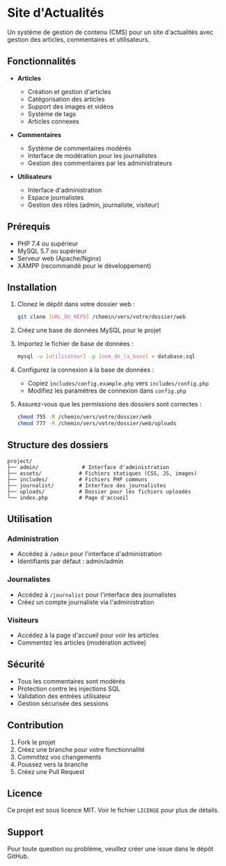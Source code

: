 # Site d'Actualités

Un système de gestion de contenu (CMS) pour un site d'actualités avec gestion des articles, commentaires et utilisateurs.

## Fonctionnalités

- **Articles**
  - Création et gestion d'articles
  - Catégorisation des articles
  - Support des images et vidéos
  - Système de tags
  - Articles connexes

- **Commentaires**
  - Système de commentaires modérés
  - Interface de modération pour les journalistes
  - Gestion des commentaires par les administrateurs

- **Utilisateurs**
  - Interface d'administration
  - Espace journalistes
  - Gestion des rôles (admin, journaliste, visiteur)

## Prérequis

- PHP 7.4 ou supérieur
- MySQL 5.7 ou supérieur
- Serveur web (Apache/Nginx)
- XAMPP (recommandé pour le développement)

## Installation

1. Clonez le dépôt dans votre dossier web :
   ```bash
   git clone [URL_DU_REPO] /chemin/vers/votre/dossier/web
   ```

2. Créez une base de données MySQL pour le projet

3. Importez le fichier de base de données :
   ```bash
   mysql -u [utilisateur] -p [nom_de_la_base] < database.sql
   ```

4. Configurez la connexion à la base de données :
   - Copiez `includes/config.example.php` vers `includes/config.php`
   - Modifiez les paramètres de connexion dans `config.php`

5. Assurez-vous que les permissions des dossiers sont correctes :
   ```bash
   chmod 755 -R /chemin/vers/votre/dossier/web
   chmod 777 -R /chemin/vers/votre/dossier/web/uploads
   ```

## Structure des dossiers

```
project/
├── admin/              # Interface d'administration
├── assets/            # Fichiers statiques (CSS, JS, images)
├── includes/          # Fichiers PHP communs
├── journalist/        # Interface des journalistes
├── uploads/           # Dossier pour les fichiers uploadés
└── index.php          # Page d'accueil
```

## Utilisation

### Administration
- Accédez à `/admin` pour l'interface d'administration
- Identifiants par défaut : admin/admin

### Journalistes
- Accédez à `/journalist` pour l'interface des journalistes
- Créez un compte journaliste via l'administration

### Visiteurs
- Accédez à la page d'accueil pour voir les articles
- Commentez les articles (modération activée)

## Sécurité

- Tous les commentaires sont modérés
- Protection contre les injections SQL
- Validation des entrées utilisateur
- Gestion sécurisée des sessions

## Contribution

1. Fork le projet
2. Créez une branche pour votre fonctionnalité
3. Committez vos changements
4. Poussez vers la branche
5. Créez une Pull Request

## Licence

Ce projet est sous licence MIT. Voir le fichier `LICENSE` pour plus de détails.

## Support

Pour toute question ou problème, veuillez créer une issue dans le dépôt GitHub. 